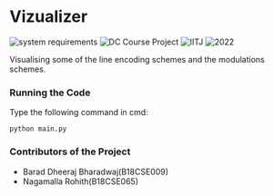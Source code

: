 # Vizualizer
![system requirements](https://img.shields.io/badge/Python-3.7-orange)
![DC Course Project](https://img.shields.io/badge/Course_Project-DC-yellowgreen)
![IITJ](https://img.shields.io/badge/Institute-IITJ-yellow)
![2022](https://img.shields.io/badge/Batch-2022-blue)

Visualising some of the line encoding schemes and the modulations schemes.

### Running the Code
Type the following command in cmd:
```batch
python main.py    
```

### Contributors of the Project
+ Barad Dheeraj Bharadwaj(B18CSE009)
+ Nagamalla Rohith(B18CSE065)
